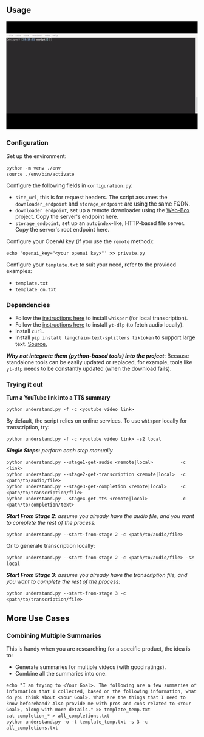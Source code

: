 

## Usage

![Demo GIF](https://github.com/mindcrunch4u/Watch-YouTube-Fast/blob/main/about/demo.gif)

### Configuration

Set up the environment:
```
python -m venv ./env
source ./env/bin/activate
```

Configure the following fields in `configuration.py`:
- `site_url`, this is for request headers. The script assumes the `downloader_endpoint` and `storage_endpoint` are using the same FQDN.
- `downloader_endpoint`, set up a remote downloader using the [Web-Box](https://github.com/mindcrunch4u/Web-Box) project. Copy the server's endpoint here.
- `storage_endpoint`, set up an `autoindex`-like, HTTP-based file server. Copy the server's root endpoint here.

Configure your OpenAI key (if you use the `remote` method):

```
echo 'openai_key="<your openai key>"' >> private.py
```

Configure your `template.txt` to suit your need, refer to the provided examples:
- `template.txt`
- `template_cn.txt`

### Dependencies

- Follow the [instructions here](https://github.com/openai/whisper?tab=readme-ov-file#setup) to install `whisper` (for local transcription).
- Follow the [instructions here](https://github.com/yt-dlp/yt-dlp?tab=readme-ov-file#installation) to install `yt-dlp` (to fetch audio locally).
- Install `curl`.
- Install `pip install langchain-text-splitters tiktoken` to support large text. [Source.](https://python.langchain.com/docs/modules/data_connection/document_transformers/split_by_token/)

***Why not integrate them (python-based tools) into the project***: Because standalone tools can be easily updated or replaced, for example, tools like `yt-dlp` needs to be constantly updated (when the download fails).

### Trying it out

**Turn a YouTube link into a TTS summary**
```
python understand.py -f -c <youtube video link>
```
By default, the script relies on online services. To use `whisper` locally for transcription, try:
```
python understand.py -f -c <youtube video link> -s2 local
```

***Single Steps**: perform each step manually*
```
python understand.py --stage1-get-audio <remote|local>          -c <link>
python understand.py --stage2-get-transcription <remote|local>  -c <path/to/audio/file>
python understand.py --stage3-get-completion <remote|local>     -c <path/to/transcription/file>
python understand.py --stage4-get-tts <remote|local>            -c <path/to/completion/text>
```

***Start From Stage 2**: assume you already have the audio file, and you want to complete the rest of the process:*
```
python understand.py --start-from-stage 2 -c <path/to/audio/file>
```
Or to generate transcription locally:
```
python understand.py --start-from-stage 2 -c <path/to/audio/file> -s2 local
```

***Start From Stage 3**: assume you already have the transcription file, and you want to complete the rest of the process:*
```
python understand.py --start-from-stage 3 -c <path/to/transcription/file>
```

## More Use Cases

### Combining Multiple Summaries

This is handy when you are researching for a specific product, the idea is to:
- Generate summaries for multiple videos (with good ratings).
- Combine all the summaries into one.

```
echo "I am trying to <Your Goal>. The following are a few summaries of information that I collected, based on the following information, what do you think about <Your Goal>. What are the things that I need to know beforehand? Also provide me with pros and cons related to <Your Goal>, along with more details." >> template_temp.txt
cat completion_* > all_completions.txt
python understand.py -o -t template_temp.txt -s 3 -c all_completions.txt
```
